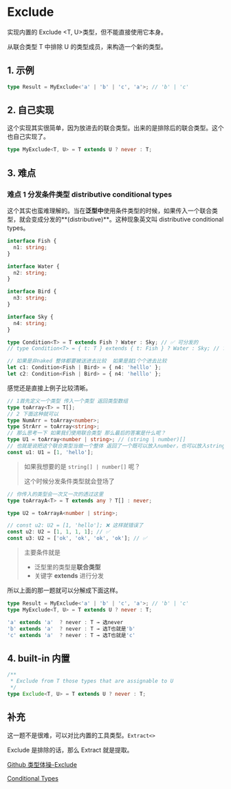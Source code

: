# Exclude

实现内置的 Exclude <T, U>类型，但不能直接使用它本身。

从联合类型 T 中排除 U 的类型成员，来构造一个新的类型。

## 1. 示例

```typescript
type Result = MyExclude<'a' | 'b' | 'c', 'a'>; // 'b' | 'c'
```

## 2. 自己实现

这个实现其实很简单，因为放进去的联合类型。出来的是排除后的联合类型。这个也自己实现了。

```typescript
type MyExclude<T, U> = T extends U ? never : T;
```

## 3. 难点

### 难点 1 分发条件类型 distributive conditional types

这个其实也蛮难理解的。当在**泛型中**使用条件类型的时候，如果传入一个联合类型，就会变成分发的**(distributive)**。这种现象英文叫 distributive conditional types。

```typescript
interface Fish {
  n1: string;
}

interface Water {
  n2: string;
}

interface Bird {
  n3: string;
}

interface Sky {
  n4: string;
}

type Condition<T> = T extends Fish ? Water : Sky; // ✅ 可分发的
// type Condition<T> = { t: T } extends { t: Fish } ? Water : Sky; // ❓ 这种就不是分发 因为写在里面 同时T[],[T]也是不行的

// 如果是非naked 整体都要被送进去比较  如果是就1个个进去比较
let c1: Condition<Fish | Bird> = { n4: 'helllo' };
let c2: Condition<Fish | Bird> = { n4: 'helllo' };
```

感觉还是直接上例子比较清晰。

```typescript
// 1首先定义一个类型 传入一个类型 返回类型数组
type toArray<T> = T[];
// 2 下面这种就可以
type NumArr = toArray<number>;
type StrArr = toArray<string>;
// 那么思考一下 如果我们使用联合类型 那么最后的答案是什么呢？
type U1 = toArray<number | string>; // (string | number)[]
// 也就是说把这个联合类型当做一个整体 返回了一个既可以放入number，也可以放入string的数组
const u1: U1 = [1, 'hello'];
```

> 如果我想要的是 `string[] | number[]` 呢？
>
> 这个时候分发条件类型就会登场了

```typescript
// 你传入的类型会一次又一次的透过这里
type toArrayA<T> = T extends any ? T[] : never;

type U2 = toArrayA<number | string>;

// const u2: U2 = [1, 'hello']; ❌ 这样就错误了
const u2: U2 = [1, 1, 1, 1]; // ✅
const u3: U2 = ['ok', 'ok', 'ok', 'ok']; // ✅
```

> 主要条件就是
>
> - 泛型里的类型是**联合类型**
> - 关键字 **extends** 进行分发

所以上面的那一题就可以分解成下面这样。

```typescript
type Result = MyExclude<'a' | 'b' | 'c', 'a'>; // 'b' | 'c'
type MyExclude<T, U> = T extends U ? never : T;

'a' extends 'a'  ? never : T → 选never
'b' extends 'a'  ? never : T → 选T也就是'b'
'c' extends 'a'  ? never : T → 选T也就是'c'
```

## 4. built-in 内置

```typescript
/**
 * Exclude from T those types that are assignable to U
 */
type Exclude<T, U> = T extends U ? never : T;
```

## 补充

这一题不是很难，可以对比内置的工具类型。`Extract<>`

Exclude 是排除的话，那么 Extract 就是提取。

[Github 类型体操-Exclude](https://github.com/type-challenges/type-challenges/blob/main/questions/00043-easy-exclude/README.zh-CN.md)

[Conditional Types](https://www.typescriptlang.org/docs/handbook/2/conditional-types.html)
